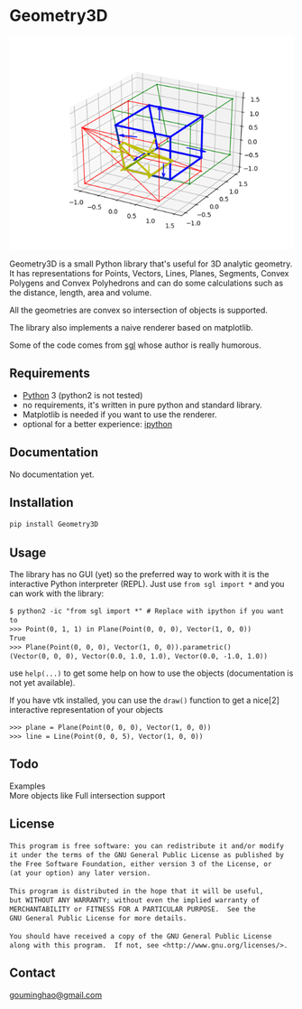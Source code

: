 # Geometry3D


![Screenshot](/Screenshot.png?raw=true)

Geometry3D is a small Python library that's useful for 3D analytic geometry.
It has representations for Points, Vectors, Lines, Planes, Segments, Convex Polygens and Convex Polyhedrons and can do some calculations such as the distance, length, area and volume.

All the geometries are convex so intersection of objects is supported.

The library also implements a naive renderer based on matplotlib.

Some of the code comes from [sgl](https://github.com/Kingdread/sgl) whose author is really humorous.


## Requirements

* [Python](http://www.python.org) 3 (python2 is not tested)
* no requirements, it's written in pure python and standard library. 
* Matplotlib is needed if you want to use the renderer.
* optional for a better experience: [ipython](http://ipython.org)

## Documentation
No documentation yet.

## Installation
```bash
pip install Geometry3D
```

## Usage

The library has no GUI (yet) so the preferred way to work with it is the
interactive Python interpreter (REPL). Just use `from sgl import *` and
you can work with the library:

    $ python2 -ic "from sgl import *" # Replace with ipython if you want to
    >>> Point(0, 1, 1) in Plane(Point(0, 0, 0), Vector(1, 0, 0))
    True
    >>> Plane(Point(0, 0, 0), Vector(1, 0, 0)).parametric()
    (Vector(0, 0, 0), Vector(0.0, 1.0, 1.0), Vector(0.0, -1.0, 1.0))

use `help(...)` to get some help on how to use the objects (documentation
is not yet available).

If you have vtk installed, you can use the `draw()` function to get a nice[2]
interactive representation of your objects

    >>> plane = Plane(Point(0, 0, 0), Vector(1, 0, 0))
    >>> line = Line(Point(0, 0, 5), Vector(1, 0, 0))


## Todo

Examples  
More objects like Full intersection support

## License

    This program is free software: you can redistribute it and/or modify
    it under the terms of the GNU General Public License as published by
    the Free Software Foundation, either version 3 of the License, or
    (at your option) any later version.

    This program is distributed in the hope that it will be useful,
    but WITHOUT ANY WARRANTY; without even the implied warranty of
    MERCHANTABILITY or FITNESS FOR A PARTICULAR PURPOSE.  See the
    GNU General Public License for more details.

    You should have received a copy of the GNU General Public License
    along with this program.  If not, see <http://www.gnu.org/licenses/>.

## Contact
gouminghao@gmail.com